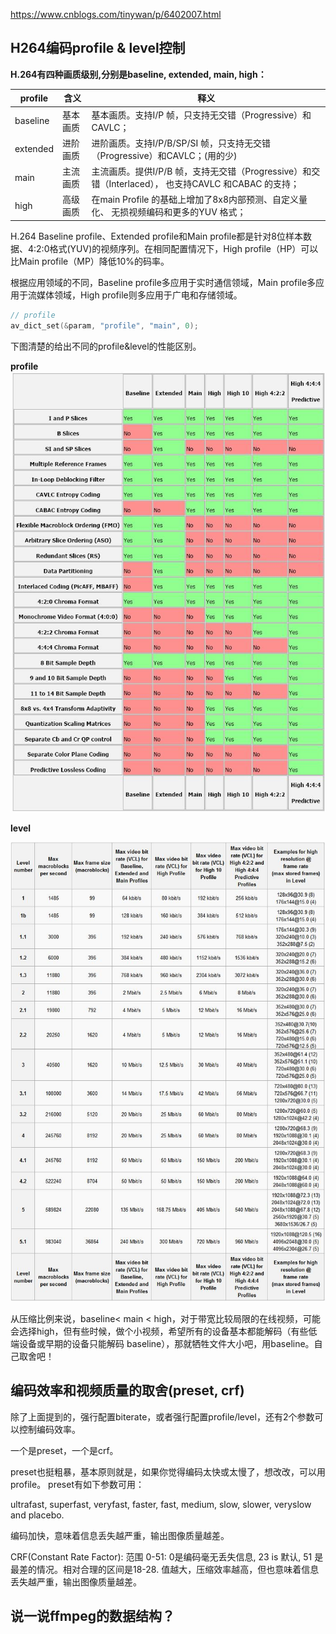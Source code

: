
https://www.cnblogs.com/tinywan/p/6402007.html

## H264编码profile & level控制

**H.264有四种画质级别,分别是baseline, extended, main, high：**

|profile|含义|释义|
| ---- | ---- | ---- |
| baseline  | 基本画质 | 基本画质。支持I/P 帧，只支持无交错（Progressive）和CAVLC； |
| extended  | 进阶画质 | 进阶画质。支持I/P/B/SP/SI 帧，只支持无交错（Progressive）和CAVLC；(用的少)  |
| main  | 主流画质 | 主流画质。提供I/P/B 帧，支持无交错（Progressive）和交错（Interlaced）， 也支持CAVLC 和CABAC 的支持；  |
| high  | 高级画质 | 在main Profile 的基础上增加了8x8内部预测、自定义量化、 无损视频编码和更多的YUV 格式；  |


H.264 Baseline profile、Extended profile和Main profile都是针对8位样本数据、4:2:0格式(YUV)的视频序列。在相同配置情况下，High profile（HP）可以比Main profile（MP）降低10%的码率。

根据应用领域的不同，Baseline profile多应用于实时通信领域，Main profile多应用于流媒体领域，High profile则多应用于广电和存储领域。
```c
// profile
av_dict_set(&param, "profile", "main", 0);
```

下图清楚的给出不同的profile&level的性能区别。 

**profile**
![11](./images/20160516164141047.jpg)

**level**

![22](./images/20160516164454535.jpg)


从压缩比例来说，baseline< main < high，对于带宽比较局限的在线视频，可能会选择high，但有些时候，做个小视频，希望所有的设备基本都能解码（有些低端设备或早期的设备只能解码 baseline），那就牺牲文件大小吧，用baseline。自己取舍吧！


## 编码效率和视频质量的取舍(preset, crf)

除了上面提到的，强行配置biterate，或者强行配置profile/level，还有2个参数可以控制编码效率。 

一个是preset，一个是crf。 

preset也挺粗暴，基本原则就是，如果你觉得编码太快或太慢了，想改改，可以用profile。 
preset有如下参数可用：

ultrafast, superfast, veryfast, faster, fast, medium, slow, slower, veryslow and placebo. 

编码加快，意味着信息丢失越严重，输出图像质量越差。

CRF(Constant Rate Factor): 范围 0-51: 0是编码毫无丢失信息, 23 is 默认, 51 是最差的情况。相对合理的区间是18-28. 
值越大，压缩效率越高，但也意味着信息丢失越严重，输出图像质量越差。

## 说一说ffmpeg的数据结构？
